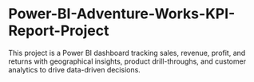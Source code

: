 # Power-BI-Adventure-Works-KPI-Report-Project
This project is a Power BI dashboard tracking sales, revenue, profit, and returns with geographical insights, product drill-throughs, and customer analytics to drive data-driven decisions.
